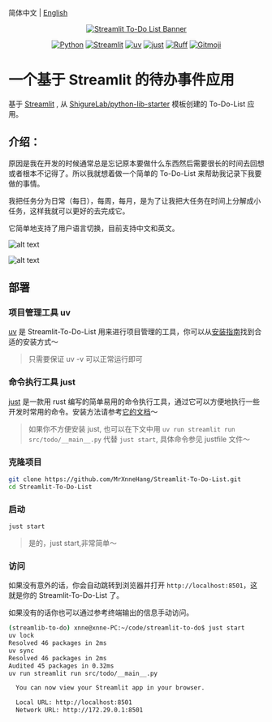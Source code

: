 简体中文 | [English](https://github.com/MrXnneHang/Streamlit-To-Do-List/blob/main/README.md)

<p align="center">
    <a href="https://github.com/Akshay090/svg-banners">
        <img src="https://svg-banners.vercel.app/api?type=origin&text1=Streamlit-To-Do-List&text2=💖%20Open%20Source&width=800&height=200" alt="Streamlit To-Do List Banner">
    </a>
    <div align="center">
        <!-- Language & Tools -->
        <a href="https://python.org/" target="_blank"><img alt="Python" src="https://img.shields.io/badge/Python-3.11+-blue?logo=python&style=flat-square"></a>
        <a href="https://streamlit.io/"><img alt="Streamlit" src="https://img.shields.io/badge/Streamlit-FF4B4B?logo=streamlit&logoColor=white&style=flat-square"></a>
        <!-- Build Tools -->
        <a href="https://github.com/astral-sh/uv"><img alt="uv" src="https://img.shields.io/endpoint?url=https://raw.githubusercontent.com/astral-sh/uv/main/assets/badge/v0.json&style=flat-square"></a>
         <a href="https://github.com/casey/just"><img alt="just" src="https://img.shields.io/badge/just-🤖-yellow?style=flat-square&logoWidth=20"></a>
         <!-- Code Quality -->
         <a href="https://github.com/astral-sh/ruff"><img alt="Ruff" src="https://img.shields.io/endpoint?url=https://raw.githubusercontent.com/astral-sh/ruff/main/assets/badge/v2.json&style=flat-square"></a>
         <a href="https://gitmoji.dev"><img alt="Gitmoji" src="https://img.shields.io/badge/gitmoji-😜%20😍-FFDD67?style=flat-square"></a>
    </div>
</p>

# 一个基于 Streamlit 的待办事件应用

基于 [Streamlit](https://streamlit.io/) , 从 [ShigureLab/python-lib-starter](https://github.com/ShigureLab/python-lib-starter) 模板创建的 To-Do-List 应用。

## 介绍：

原因是我在开发的时候通常总是忘记原本要做什么东西然后需要很长的时间去回想或者根本不记得了。所以我就想着做一个简单的 To-Do-List 来帮助我记录下我要做的事情。

我把任务分为日常（每日），每周，每月，是为了让我把大任务在时间上分解成小任务，这样我就可以更好的去完成它。

它简单地支持了用户语言切换，目前支持中文和英文。

![alt text](https://fastly.jsdelivr.net/gh/MrXnneHang/blog_img/BlogHosting/img/25/02/202503271604519.png)

![alt text](https://fastly.jsdelivr.net/gh/MrXnneHang/blog_img/BlogHosting/img/25/02/202503271604247.png)

## 部署

### 项目管理工具 uv

[uv](https://docs.astral.sh/uv/) 是 Streamlit-To-Do-List 用来进行项目管理的工具，你可以从[安装指南](https://docs.astral.sh/uv/getting-started/installation/)找到合适的安装方式～

> 只需要保证 uv -v 可以正常运行即可

### 命令执行工具 just

[just](https://github.com/casey/just) 是一款用 rust 编写的简单易用的命令执行工具，通过它可以方便地执行一些开发时常用的命令。安装方法请参考[它的文档](https://github.com/casey/just#installation)～

> 如果你不方便安装 just, 也可以在下文中用 `uv run streamlit run src/todo/__main__.py` 代替 `just start`, 具体命令参见 justfile 文件～

### 克隆项目

```bash
git clone https://github.com/MrXnneHang/Streamlit-To-Do-List.git
cd Streamlit-To-Do-List
```

### 启动

```bash
just start
```

> 是的，just start,非常简单～

### 访问

如果没有意外的话，你会自动跳转到浏览器并打开 `http://localhost:8501`，这就是你的 Streamlit-To-Do-List 了。

如果没有的话你也可以通过参考终端输出的信息手动访问。

```bash
(streamlib-to-do) xnne@xnne-PC:~/code/streamlit-to-do$ just start
uv lock
Resolved 46 packages in 2ms
uv sync
Resolved 46 packages in 2ms
Audited 45 packages in 0.32ms
uv run streamlit run src/todo/__main__.py

  You can now view your Streamlit app in your browser.

  Local URL: http://localhost:8501
  Network URL: http://172.29.0.1:8501
```
